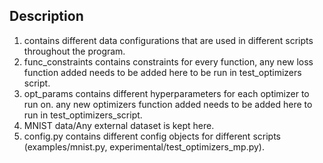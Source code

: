 ## Description
1. contains different data configurations that are used in different scripts throughout the program.
2. func_constraints contains constraints for every function, any new loss function added needs to be added here to be run in test_optimizers script.
3. opt_params contains different hyperparameters for each optimizer to run on. any new optimizers function added needs to be added here to run in test_optimizers_script.
4. MNIST data/Any external dataset is kept here.
5. config.py contains different config objects for different scripts (examples/mnist.py, experimental/test_optimizers_mp.py).